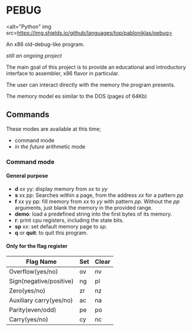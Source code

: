 # PEBUG

<alt="Python" img src=https://img.shields.io/github/languages/top/pabloniklas/pebug>

An x86 old-debug-like program.

_still an ongoing project_

The main goal of this project is to provide an educational and introductory interface to assembler, x86 flavor in
particular.

The user can interact directly with the memory the program presents.

The memory model es similar to the DOS (pages of 64Kb)

## Commands

These modes are available at this time;

* command mode
* _in the future_ arithmetic mode

### Command mode

#### General purpose

* **d** xx yy: display memory from _xx_ to _yy_
* **s** xx pp: Searches within a page, from the address _xx_ for a pattern _pp_
* **f** xx yy pp: fill memory from _xx_ to _yy_ with pattern _pp_. Without the _pp_ arguments, just blank the memory in
  the provided range.
* **demo**: load a predefined string into the first bytes of its memory.
* **r**: print cpu registers, including the state bits.
* **sp** xx: set default memory page to _sp_.
* **q** or **quit**: to quit this program.

#### Only for the flag register

| Flag Name               | Set | Clear |
|-------------------------|-----|-------|
| Overflow(yes/no)        | ov  | nv    |
| Sign(negative/positive) | ng  | pl    |
| Zero(yes/no)            | zr  | nz    |
| Auxiliary carry(yes/no) | ac  | na    |
| Parity(even/odd)        | pe  | po    |
| Carry(yes/no)           | cy  | nc    |

